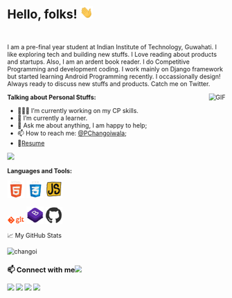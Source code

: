 
# Hello, folks! <img src="https://github.com/PulkitChangoiwala/PulkitChangoiwala/blob/main/Assets/hi.gif" width="30px">


<br />

I am a pre-final year student at Indian Institute of Technology, Guwahati. I like exploring tech and building new stuffs. I Love reading about products and startups. Also, I am an ardent book reader. I do Competitive Programming and development coding. I work mainly on Django framework but started learning Android Programming recently. I occassionally design! Always ready to discuss new stuffs and products. Catch me on Twitter.


   <img align="right" alt="GIF" src="https://giphy.com/gifs/UtnxCnjWAOL1J6TNUR?raw=true" />
  
**Talking about Personal Stuffs:**

- 👨🏽‍💻 I’m currently working on my CP skills.
- 🌱 I’m currently a learner. 
- 💬 Ask me about anything, I am happy to help;
- 📫 How to reach me: [@PChangoiwala](https://twitter.com/PChangoiwala);
- 📝[Resume](https://drive.google.com/)

![](https://visitor-badge.glitch.me/badge?page_id=PulkitChangoiwala.PulkitChangoiwala)


**Languages and Tools:**  
 
<p align="center">
  <div align="left" >
  <img src="https://github.com/PulkitChangoiwala/PulkitChangoiwala/blob/main/Assets/html.gif" width="40">
  <img src="https://github.com/PulkitChangoiwala/PulkitChangoiwala/blob/main/Assets/css.gif" width="40">
  <img src="https://github.com/PulkitChangoiwala/PulkitChangoiwala/blob/main/Assets/js.webp" width="40">
  </div>
  <br>
  <div align="left">
 <img src="https://github.com/PulkitChangoiwala/PulkitChangoiwala/blob/main/Assets/git.gif" width="40">
  <img src="https://github.com/PulkitChangoiwala/PulkitChangoiwala/blob/main/Assets/bootstrap.gif" width="40">
  <img src="https://github.com/PulkitChangoiwala/PulkitChangoiwala/blob/main/Assets/github.webp" width="40">
  </div>
</p>


<!-- TODO-IST:START 
🚧 **My Todoist Stats:**
🏆            
🌸            
✅  
⏳  
-->
<!-- TODO-IST:END -->


📈 My GitHub Stats

<p align="left"> <img src="https://github-readme-stats.vercel.app/api?username=PulkitChangoiwala&show_icons=true&theme=gotham" alt="changoi" />



### 📫 Connect with me<img src="https://raw.githubusercontent.com/ShahriarShafin/ShahriarShafin/main/Assets/handshake.gif" height="32px">
 
<a href="https://www.linkedin.com/in/pulkitchangoiwala/" target="_blank"><img src="https://cdn2.iconfinder.com/data/icons/social-media-2285/512/1_Linkedin_unofficial_colored_svg-128.png" width="40"></a> <a href="https://twitter.com/PChangoiwala" target="_blank" ><img src="https://cdn2.iconfinder.com/data/icons/social-media-2285/512/1_Twitter3_colored_svg-128.png" width="40" ></a> <a href="https://www.facebook.com/pulkitgarg2208/" target="_blank"><img src="https://cdn1.iconfinder.com/data/icons/social-media-2285/512/Colored_Facebook3_svg-128.png" width="40"></a> <a href="mailto:changoiw@iitg.ac.in" target="_blank"><img src="https://image.flaticon.com/icons/svg/281/281769.svg" width="40"></a>
<br>
<br>
























<!--
**PulkitChangoiwala/PulkitChangoiwala** is a ✨ _special_ ✨ repository because its `README.md` (this file) appears on your GitHub profile.

Here are some ideas to get you started:

- 🔭 I’m currently working on ...
- 🌱 I’m currently learning ...
- 👯 I’m looking to collaborate on ...
- 🤔 I’m looking for help with ...
- 💬 Ask me about ...
- 📫 How to reach me: ...
- 😄 Pronouns: ...
- ⚡ Fun fact: ...
-->


